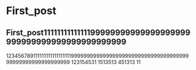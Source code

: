 # First_post


## First_post1111111111111199999999999999999999999999999999999999999999
123456789111111111111111111999999999999999999999999999999999999999999999999999999999
123154531
1513513
451313
11
